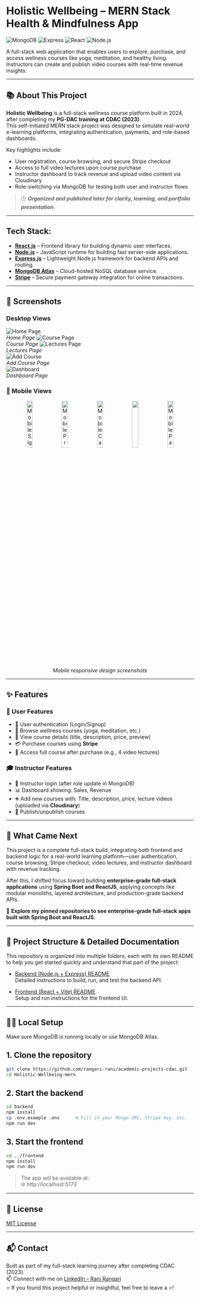 # Holistic Wellbeing – MERN Stack Health & Mindfulness App

![MongoDB](https://img.shields.io/badge/MongoDB-4EA94B?style=for-the-badge&logo=mongodb&logoColor=white)
![Express](https://img.shields.io/badge/Express.js-000000?style=for-the-badge&logo=express&logoColor=white)
![React](https://img.shields.io/badge/React-20232A?style=for-the-badge&logo=react&logoColor=61DAFB)
![Node.js](https://img.shields.io/badge/Node.js-339933?style=for-the-badge&logo=node.js&logoColor=white)


A full-stack web application that enables users to explore, purchase, and access wellness courses like yoga, meditation, and healthy living. Instructors can create and publish video courses with real-time revenue insights.  

---

## 📚 About This Project

**Holistic Wellbeing** is a full-stack wellness course platform built in 2024, after completing my **PG-DAC training at CDAC (2023)**.   
This self-initiated MERN stack project was designed to simulate real-world e-learning platforms, integrating authentication, payments, and role-based dashboards.

Key highlights include:
- User registration, course browsing, and secure Stripe checkout
- Access to full video lectures upon course purchase
- Instructor dashboard to track revenue and upload video content via Cloudinary
- Role-switching via MongoDB for testing both user and instructor flows

> 🕒 _**Organized and published later for clarity, learning, and portfolio presentation**._

---

## Tech Stack:

- **[React.js](https://reactjs.org/)** – Frontend library for building dynamic user interfaces.  
- **[Node.js](https://nodejs.org/en/)** – JavaScript runtime for building fast server-side applications.  
- **[Express.js](https://expressjs.com/)** – Lightweight Node.js framework for backend APIs and routing.  
- **[MongoDB Atlas](https://www.mongodb.com/products/platform/atlas-database)** – Cloud-hosted NoSQL database service.  
- **[Stripe](https://stripe.com/in)** – Secure payment gateway integration for online transactions.  
  
---

## 📸 Screenshots

### Desktop Views
![Home Page](https://github.com/rangari-rani/academic-projects-cdac/blob/6cd5a48f3e9544c5581bfcb9ce7f60beebc5888c/Holistic-WellBeing-mern/screenshots/homepage.png)  
_Home Page_
![Course Page](https://github.com/rangari-rani/academic-projects-cdac/blob/6cd5a48f3e9544c5581bfcb9ce7f60beebc5888c/Holistic-WellBeing-mern/screenshots/coursepage.png)  
_Course Page_
![Lectures Page](https://github.com/rangari-rani/academic-projects-cdac/blob/6cd5a48f3e9544c5581bfcb9ce7f60beebc5888c/Holistic-WellBeing-mern/screenshots/lecturespage.png)  
_Lectures Page_  
![Add Course](https://github.com/rangari-rani/academic-projects-cdac/blob/6cd5a48f3e9544c5581bfcb9ce7f60beebc5888c/Holistic-WellBeing-mern/screenshots/addcourse.png)  
_Add Course Page_  
![Dashboard](https://github.com/rangari-rani/academic-projects-cdac/blob/6cd5a48f3e9544c5581bfcb9ce7f60beebc5888c/Holistic-WellBeing-mern/screenshots/dashboard.png)  
_Dashboard Page_  

### 📱 Mobile Views  
<p align="center">
  <img src="https://github.com/rangari-rani/academic-projects-cdac/blob/6cd5a48f3e9544c5581bfcb9ce7f60beebc5888c/Holistic-WellBeing-mern/screenshots/signinpage_mobile.png" alt="Mobile Signin Page" width="18%">
  <img src="https://github.com/rangari-rani/academic-projects-cdac/blob/6cd5a48f3e9544c5581bfcb9ce7f60beebc5888c/Holistic-WellBeing-mern/screenshots/homepage_mobile.png" alt="Mobile Product View" width="18%">
  <img src="https://github.com/rangari-rani/academic-projects-cdac/blob/6cd5a48f3e9544c5581bfcb9ce7f60beebc5888c/Holistic-WellBeing-mern/screenshots/lecturespage_mobile.png" alt="Mobile Cart Page" width="18%">
  <img src="https://github.com/rangari-rani/academic-projects-cdac/blob/6cd5a48f3e9544c5581bfcb9ce7f60beebc5888c/Holistic-WellBeing-mern/screenshots/addcourse_mobile.png" width="18%">
  <img src="https://github.com/rangari-rani/academic-projects-cdac/blob/6cd5a48f3e9544c5581bfcb9ce7f60beebc5888c/Holistic-WellBeing-mern/screenshots/coursepage_mobile.png" alt="Mobile Payment Page" width="18%">
</p>

<p align="center"><em>Mobile responsive design screenshots</em></p>

---

## ✨ Features   

### 👤 User Features  
- 🔐 User authentication (Login/Signup)  
- 🧘 Browse wellness courses (yoga, meditation, etc.)
- 📄 View course details (title, description, price, preview)
- 💳 Purchase courses using **Stripe**
- 🎥 Access full course after purchase (e.g., 4 video lectures)

### 🎓 Instructor Features  
- 🔐 Instructor login (after role update in MongoDB)
- 📊 Dashboard showing: Sales, Revenue
- ➕ Add new courses with: Title, description, price, lecture videos (uploaded via **Cloudinary**)
- 🚀 Publish/unpublish courses

---

## 🔄 What Came Next

This project is a complete full-stack build, integrating both frontend and backend logic for a real-world learning platform—user authentication, course browsing, Stripe checkout, video lectures, and instructor dashboard with revenue tracking.

After this, I shifted focus toward building **enterprise-grade full-stack applications** using **Spring Boot and ReactJS**, applying concepts like modular monoliths, layered architecture, and production-grade backend APIs.

📌 **Explore my pinned repositories to see enterprise-grade full-stack apps built with Spring Boot and ReactJS.**

---

## 📁 Project Structure & Detailed Documentation

This repository is organized into multiple folders, each with its own README to help you get started quickly and understand that part of the project:

- [Backend (Node.js + Express) README](backend/README.md)  
  Detailed instructions to build, run, and test the backend API.

- [Frontend (React + Vite) README](frontend/README.md)  
  Setup and run instructions for the frontend UI.
  
---

## 🧑‍💻 Local Setup  
Make sure MongoDB is running locally or use MongoDB Atlas.  

## 1. Clone the repository

```bash
git clone https://github.com/rangari-rani/academic-projects-cdac.git
cd Holistic-Wellbeing-mern
```

## 2. Start the backend

```bash
cd backend
npm install
cp .env.example .env      # Fill in your Mongo URI, Stripe key, etc.
npm run dev
```

## 3. Start the frontend

```bash
cd ../frontend
npm install
npm run dev
```
> The app will be available at:   
> 🌐 http://localhost:5173  

---

## 📜 License

[MIT License](LICENSE)

---

## 📬 Contact

Built as part of my full-stack learning journey after completing CDAC (2023).   
📫 Connect with me on [LinkedIn – Rani Rangari](https://www.linkedin.com/in/rani-rangari/)   
⭐ If you found this project helpful or insightful, feel free to leave a ⭐!  
